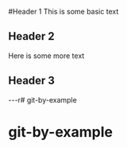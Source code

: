 #Header 1
This is some basic text

## Header 2
Here is some more text

## Header 3
---r# git-by-example
# git-by-example
